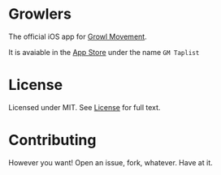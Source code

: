 Growlers
========

The official iOS app for [Growl Movement](http://growlmovement.com). 

It is avaiable in the [App Store](https://itunes.apple.com/us/app/gm-taplist/id707321886?mt=8#) under the name `GM Taplist` 

# License

Licensed under MIT. See [License](https://github.com/dmiedema/Growlers/blob/dev/LICENSE) for full text.

# Contributing

However you want! Open an issue, fork, whatever. Have at it.
